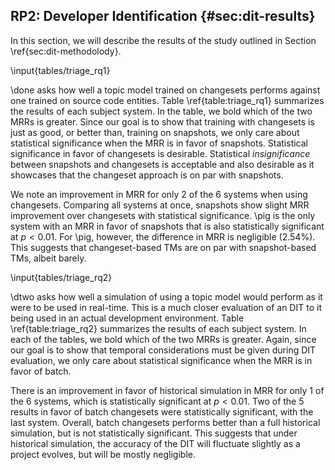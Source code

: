 ## RP2: Developer Identification {#sec:dit-results}

In this section, we will describe the results of the study outlined in Section
\ref{sec:dit-methodolody}.

\input{tables/triage_rq1}

\done asks how well a topic model trained on changesets performs against one
trained on source code entities.  Table \ref{table:triage_rq1} summarizes the
results of each subject system.  In the table, we bold which of the two MRRs is
greater.  Since our goal is to show that training with changesets is just as
good, or better than, training on snapshots, we only care about statistical
significance when the MRR is in favor of snapshots.  Statistical significance
in favor of changesets is desirable.  Statistical *insignificance* between
snapshots and changesets is acceptable and also desirable as it showcases that
the changeset approach is on par with snapshots.

We note an improvement in MRR for only 2 of the 6 systems when using
changesets.  Comparing all systems at once, snapshots show slight MRR
improvement over changesets with statistical significance.  \pig is the only
system with an MRR in favor of snapshots that is also statistically significant
at $p < 0.01$.  For \pig, however, the difference in MRR is negligible (2.54%).
This suggests that changeset-based TMs are on par with snapshot-based TMs,
albeit barely.

\input{tables/triage_rq2}

\dtwo asks how well a simulation of using a topic model would perform as it
were to be used in real-time.  This is a much closer evaluation of an DIT to it
being used in an actual development environment.  Table \ref{table:triage_rq2}
summarizes the results of each subject system.  In each of the tables, we bold
which of the two MRRs is greater.  Again, since our goal is to show that
temporal considerations must be given during DIT evaluation, we only care about
statistical significance when the MRR is in favor of batch.

There is an improvement in favor of historical simulation in MRR for only 1 of
the 6 systems, which is statistically significant at $p<0.01$.  Two of the 5
results in favor of batch changesets were statistically significant, with the
last system.  Overall, batch changesets performs better than a full historical
simulation, but is not statistically significant.  This suggests that under
historical simulation, the accuracy of the DIT will fluctuate slightly as a
project evolves, but will be mostly negligible.
